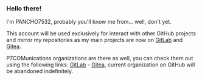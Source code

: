 ### Hello there!
I'm PANCHO7532, probably you'll know me from... well, don't yet.

This account will be used exclusively for interact with other GitHub projects and mirror my repositories as my main projects are now on [GitLab](https://gitlab.com/PANCHO7532) and [Gitea](https://gitea.com/PANCHO7532).

P7COMunications organizations are there as well, you can check them out using the following links: [GitLab](https://gitlab.com/P7COMunications) - [Gitea](https://gitea.com/P7COMunications), current organization on GitHub will be abandoned indefinitely.
<!--- 👋 Hi, I’m @PANCHO7532B
- 👀 I’m interested in ...
- 🌱 I’m currently learning ...
- 💞️ I’m looking to collaborate on ...
- 📫 How to reach me ...
--->
<!---
PANCHO7532B/PANCHO7532B is a ✨ special ✨ repository because its `README.md` (this file) appears on your GitHub profile.
You can click the Preview link to take a look at your changes.
--->
